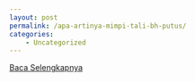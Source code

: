 ```yaml
---
layout: post
permalink: /apa-artinya-mimpi-tali-bh-putus/
categories:
    - Uncategorized
---
```


[Baca Selengkapnya](/04)